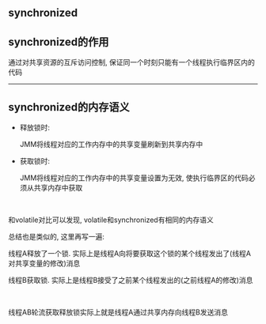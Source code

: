 ## synchronized



## synchronized的作用

通过对共享资源的互斥访问控制, 保证同一个时刻只能有一个线程执行临界区内的代码



---



## synchronized的内存语义

*   释放锁时:

    JMM将线程对应的工作内存中的共享变量刷新到共享内存中

*   获取锁时:

    JMM将线程对应的工作内存中的共享变量设置为无效, 使执行临界区的代码必须从共享内存中获取

  

​		

和volatile对比可以发现, volatile和synchronized有相同的内存语义

总结也是类似的, 这里再写一遍:

线程A释放了一个锁. 实际上是线程A向将要获取这个锁的某个线程发出了(线程A对共享变量的修改)消息

线程B获取锁. 实际上是线程B接受了之前某个线程发出的(之前线程A的修改)消息

<br/>

线程AB轮流获取释放锁实际上就是线程A通过共享内存向线程B发送消息


